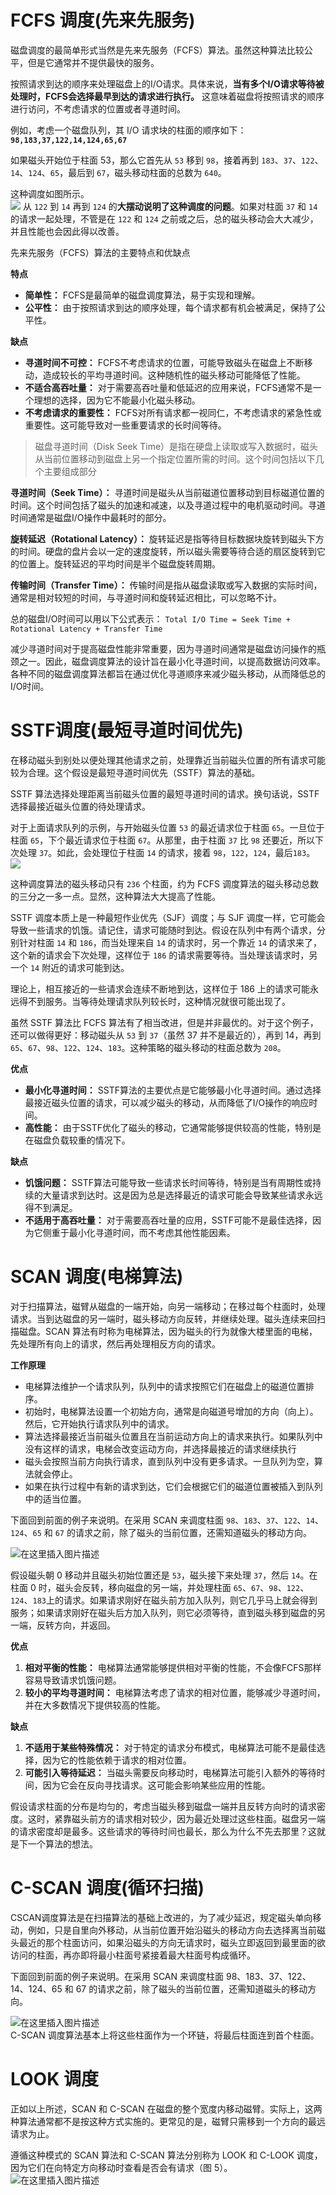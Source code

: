 # FCFS 调度(先来先服务)

磁盘调度的最简单形式当然是先来先服务（FCFS）算法。虽然这种算法比较公平，但是它通常并不提供最快的服务。

按照请求到达的顺序来处理磁盘上的I/O请求。具体来说，**当有多个I/O请求等待被处理时，FCFS会选择最早到达的请求进行执行。** 这意味着磁盘将按照请求的顺序进行访问，不考虑请求的位置或者寻道时间。

例如，考虑一个磁盘队列，其 I/O 请求块的柱面的顺序如下：  
**`98,183,37,122,14,124,65,67`**

如果磁头开始位于柱面 53，那么它首先从 `53` 移到 `98`，接着再到 `183`、`37`、`122`、`14`、`124`、`65`，最后到 `67`，磁头移动柱面的总数为 `640`。

这种调度如图所示。  
![](attachment/Pasted%20image%2020231026091623.png)
从 `122` 到 `14` 再到 `124` 的**大摆动说明了这种调度的问题**。如果对柱面 `37` 和 `14` 的请求一起处理，不管是在 `122` 和 `124` 之前或之后，总的磁头移动会大大减少，并且性能也会因此得以改善。

先来先服务（FCFS）算法的主要特点和优缺点

**特点**
- **简单性：** FCFS是最简单的磁盘调度算法，易于实现和理解。
- **公平性：** 由于按照请求到达的顺序处理，每个请求都有机会被满足，保持了公平性。

**缺点**
- **寻道时间不可控：** FCFS不考虑请求的位置，可能导致磁头在磁盘上不断移动，造成较长的平均寻道时间。这种随机性的磁头移动可能降低了性能。
- **不适合高吞吐量：** 对于需要高吞吐量和低延迟的应用来说，FCFS通常不是一个理想的选择，因为它不能最小化磁头移动。
- **不考虑请求的重要性：** FCFS对所有请求都一视同仁，不考虑请求的紧急性或重要性。这可能导致对一些重要请求的长时间等待。

>磁盘寻道时间（Disk Seek Time）是指在硬盘上读取或写入数据时，磁头从当前位置移动到磁盘上另一个指定位置所需的时间。这个时间包括以下几个主要组成部分
>
   **寻道时间（Seek Time）：** 寻道时间是磁头从当前磁道位置移动到目标磁道位置的时间。这个时间包括了磁头的加速和减速，以及寻道过程中的电机驱动时间。寻道时间通常是磁盘I/O操作中最耗时的部分。
>
   **旋转延迟（Rotational Latency）：** 旋转延迟是指等待目标数据块旋转到磁头下方的时间。硬盘的盘片会以一定的速度旋转，所以磁头需要等待合适的扇区旋转到它的位置上。旋转延迟的平均时间是半个磁盘旋转周期。
>
   **传输时间（Transfer Time）：** 传输时间是指从磁盘读取或写入数据的实际时间，通常是相对较短的时间，与寻道时间和旋转延迟相比，可以忽略不计。
>   
   总的磁盘I/O时间可以用以下公式表示：
   `Total I/O Time = Seek Time + Rotational Latency + Transfer Time`
>   
   减少寻道时间对于提高磁盘性能非常重要，因为寻道时间通常是磁盘访问操作的瓶颈之一。因此，磁盘调度算法的设计旨在最小化寻道时间，以提高数据访问效率。各种不同的磁盘调度算法都旨在通过优化寻道顺序来减少磁头移动，从而降低总的I/O时间。

# SSTF调度(最短寻道时间优先)

在移动磁头到别处以便处理其他请求之前，处理靠近当前磁头位置的所有请求可能较为合理。这个假设是最短寻道时间优先（SSTF）算法的基础。

SSTF 算法选择处理距离当前磁头位置的最短寻道时间的请求。换句话说，SSTF 选择最接近磁头位置的待处理请求。

对于上面请求队列的示例，与开始磁头位置 `53` 的最近请求位于柱面 `65`。一旦位于柱面 `65`，下个最近请求位于柱面 `67`。从那里，由于柱面 `37` 比 `98` 还要近，所以下次处理 `37`。如此，会处理位于柱面 `14` 的请求，接着 `98`，`122`，`124`，最后`183`。  
![](attachment/Pasted%20image%2020231026094909.png)

这种调度算法的磁头移动只有 `236` 个柱面，约为 FCFS 调度算法的磁头移动总数的三分之一多一点。显然，这种算法大大提高了性能。

SSTF 调度本质上是一种最短作业优先（SJF）调度；与 SJF 调度一样，它可能会导致一些请求的饥饿。请记住，请求可能随时到达。假设在队列中有两个请求，分别针对柱面 `14` 和 `186`，而当处理来自 `14` 的请求时，另一个靠近 `14` 的请求来了，这个新的请求会下次处理，这样位于 `186` 的请求需要等待。当处理该请求时，另一个 `14` 附近的请求可能到达。

理论上，相互接近的一些请求会连续不断地到达，这样位于 186 上的请求可能永远得不到服务。当等待处理请求队列较长时，这种情况就很可能出现了。

虽然 SSTF 算法比 FCFS 算法有了相当改进，但是并非最优的。对于这个例子，还可以做得更好：移动磁头从 `53` 到 `37`（虽然 37 并不是最近的），再到 14，再到 `65`、`67`、`98`、`122`、`124`、`183`。这种策略的磁头移动的柱面总数为 `208`。

**优点**
- **最小化寻道时间：** SSTF算法的主要优点是它能够最小化寻道时间。通过选择最接近磁头位置的请求，可以减少磁头的移动，从而降低了I/O操作的响应时间。
- **高性能：** 由于SSTF优化了磁头的移动，它通常能够提供较高的性能，特别是在磁盘负载较重的情况下。

**缺点**
- **饥饿问题：** SSTF算法可能导致一些请求长时间等待，特别是当有周期性或持续的大量请求到达时。这是因为总是选择最近的请求可能会导致某些请求永远得不到满足。
- **不适用于高吞吐量：** 对于需要高吞吐量的应用，SSTF可能不是最佳选择，因为它侧重于最小化寻道时间，而不考虑其他性能因素。


# SCAN 调度(电梯算法)

对于扫描算法，磁臂从磁盘的一端开始，向另一端移动；在移过每个柱面时，处理请求。当到达磁盘的另一端时，磁头移动方向反转，并继续处理。磁头连续来回扫描磁盘。SCAN 算法有时称为电梯算法，因为磁头的行为就像大楼里面的电梯，先处理所有向上的请求，然后再处理相反方向的请求。

**工作原理**

- 电梯算法维护一个请求队列，队列中的请求按照它们在磁盘上的磁道位置排序。
- 初始时，电梯算法设置一个初始方向，通常是向磁道号增加的方向（向上）。然后，它开始执行请求队列中的请求。
- 算法选择最接近当前磁头位置且在当前运动方向上的请求来执行。如果队列中没有这样的请求，电梯会改变运动方向，并选择最接近的请求继续执行
- 磁头会按照当前方向执行请求，直到队列中没有更多请求。一旦队列为空，算法就会停止。
- 如果在执行过程中有新的请求到达，它们会根据它们的磁道位置被插入到队列中的适当位置。

下面回到前面的例子来说明。在采用 SCAN 来调度柱面 `98`、`183`、`37`、`122`、`14`、`124`、`65` 和 `67` 的请求之前，除了磁头的当前位置，还需知道磁头的移动方向。

![在这里插入图片描述](https://img-blog.csdnimg.cn/20200408181128552.png?x-oss-process=image/watermark,type_ZmFuZ3poZW5naGVpdGk,shadow_10,text_aHR0cHM6Ly9ibG9nLmNzZG4ubmV0L3FxXzQwMjEyOTMw,size_16,color_FFFFFF,t_70)

假设磁头朝 0 移动并且磁头初始位置还是 `53`，磁头接下来处理 `37`，然后 `14`。在柱面 0 时，磁头会反转，移向磁盘的另一端，并处理柱面 `65`、`67`、`98`、`122`、`124`、`183`上的请求。如果请求刚好在磁头前方加入队列，则它几乎马上就会得到服务；如果请求刚好在磁头后方加入队列，则它必须等待，直到磁头移到磁盘的另一端，反转方向，并返回。


**优点**
1. **相对平衡的性能：** 电梯算法通常能够提供相对平衡的性能，不会像FCFS那样容易导致请求饥饿问题。
2. **较小的平均寻道时间：** 电梯算法考虑了请求的相对位置，能够减少寻道时间，并在大多数情况下提供较高的性能。

**缺点**
1. **不适用于某些特殊情况：** 对于特定的请求分布模式，电梯算法可能不是最佳选择，因为它的性能依赖于请求的相对位置。
2. **可能引入等待延迟：** 当磁头需要反向移动时，电梯算法可能引入额外的等待时间，因为它会在反向寻找请求。这可能会影响某些应用的性能。

假设请求柱面的分布是均匀的，考虑当磁头移到磁盘一端并且反转方向时的请求密度。这时，紧靠磁头前方的请求相对较少，因为最近处理过这些柱面。磁盘另一端的请求密度却是最多。这些请求的等待时间也最长，那么为什么不先去那里？这就是下一个算法的想法。

# C-SCAN 调度(循环扫描)

CSCAN调度算法是在扫描算法的基础上改进的，为了减少延迟，规定磁头单向移动，例如，只是自里向外移动，从当前位置开始沿磁头的移动方向去选择离当前磁头最近的那个柱面访问，如果沿磁头的方向无请求时，磁头立即返回到最里面的欲访问的柱面，再亦即将最小柱面号紧接着最大柱面号构成循环。

下面回到前面的例子来说明。在采用 SCAN 来调度柱面 98、183、37、122、14、124、65 和 67 的请求之前，除了磁头的当前位置，还需知道磁头的移动方向。

![在这里插入图片描述](https://img-blog.csdnimg.cn/2020040818161071.png?x-oss-process=image/watermark,type_ZmFuZ3poZW5naGVpdGk,shadow_10,text_aHR0cHM6Ly9ibG9nLmNzZG4ubmV0L3FxXzQwMjEyOTMw,size_16,color_FFFFFF,t_70)  
C-SCAN 调度算法基本上将这些柱面作为一个环链，将最后柱面连到首个柱面。

# LOOK 调度

正如以上所述，SCAN 和 C-SCAN 在磁盘的整个宽度内移动磁臂。实际上，这两种算法通常都不是按这种方式实施的。更常见的是，磁臂只需移到一个方向的最远请求为止。

遵循这种模式的 SCAN 算法和 C-SCAN 算法分别称为 LOOK 和 C-LOOK 调度，因为它们在向特定方向移动时查看是否会有请求（图 5）。  
![在这里插入图片描述](https://img-blog.csdnimg.cn/20200408181748251.png?x-oss-process=image/watermark,type_ZmFuZ3poZW5naGVpdGk,shadow_10,text_aHR0cHM6Ly9ibG9nLmNzZG4ubmV0L3FxXzQwMjEyOTMw,size_16,color_FFFFFF,t_70)  